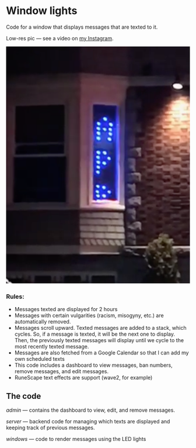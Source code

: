 # Window lights

Code for a window that displays messages that are texted to it. 

Low-res pic — see a video on [my Instagram](https://www.instagram.com/jephphgao).

![Window lights](./example.png "Window lights")

### Rules:
* Messages texted are displayed for 2 hours
* Messages with certain vulgarities (racism, misogyny, etc.) are automatically removed.
* Messages scroll upward. Texted messages are added to a stack, which cycles. So, if a message is texted, it will be the next one to display. Then, the previously texted messages will display until we cycle to the most recently texted message.
* Messages are also fetched from a Google Calendar so that I can add my own scheduled texts
* This code includes a dashboard to view messages, ban numbers, remove messages, and edit messages.
* RuneScape text effects are support (wave2, for example)

## The code
_admin_ — contains the dashboard to view, edit, and remove messages.

_server_ — backend code for managing which texts are displayed and keeping track of previous messages.

_windows_ — code to render messages using the LED lights